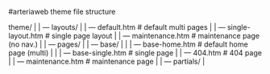 #arteriaweb theme file structure

theme/
| 
| — layouts/
|	| —  default.htm							# default multi pages 
|	| —  single-layout.htm					# single page layout
|	| —  maintenance.htm					# maintenance page (no nav.)
|
| — pages/
|	| — base/
|	|	| — base-home.htm						# default home page (multi)
|	|	| — base-single.htm						# single page
|	| — 404.htm								# 404 page
|	| — maintenance.htm						# maintenance page
|
| — partials/
|	